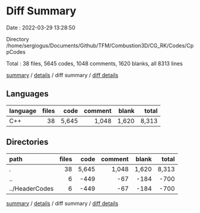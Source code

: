 # Diff Summary

Date : 2022-03-29 13:28:50

Directory /home/sergiogus/Documents/Github/TFM/Combustion3D/CG_RK/Codes/CppCodes

Total : 38 files,  5645 codes, 1048 comments, 1620 blanks, all 8313 lines

[summary](results.md) / [details](details.md) / diff summary / [diff details](diff-details.md)

## Languages
| language | files | code | comment | blank | total |
| :--- | ---: | ---: | ---: | ---: | ---: |
| C++ | 38 | 5,645 | 1,048 | 1,620 | 8,313 |

## Directories
| path | files | code | comment | blank | total |
| :--- | ---: | ---: | ---: | ---: | ---: |
| . | 38 | 5,645 | 1,048 | 1,620 | 8,313 |
| .. | 6 | -449 | -67 | -184 | -700 |
| ../HeaderCodes | 6 | -449 | -67 | -184 | -700 |

[summary](results.md) / [details](details.md) / diff summary / [diff details](diff-details.md)